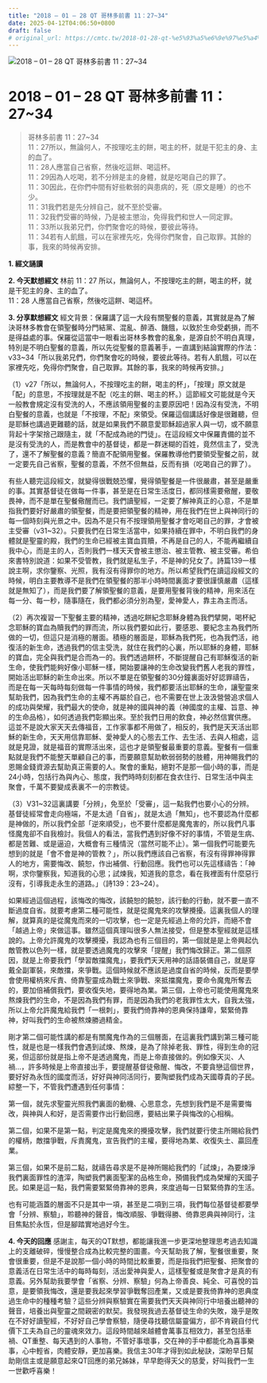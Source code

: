 ```yaml
---
title: "2018 – 01 – 28 QT 哥林多前書 11：27~34"
date: 2025-04-12T04:06:50+0800
draft: false
# original_url: https://cmtc.tw/2018-01-28-qt-%e5%93%a5%e6%9e%97%e5%a4%9a%e5%89%8d%e6%9b%b8-11%ef%bc%9a2734
---
```


![2018 – 01 – 28 QT 哥林多前書 11：27\~34](/images/qt.jpg   "2018 – 01 – 28 QT 哥林多前書 11：27\~34")

# 2018 – 01 – 28 QT 哥林多前書 11：27\~34

> 哥林多前書 11：27\~34  
> 11：27所以，無論何人，不按理吃主的餅，喝主的杯，就是干犯主的身、主的血了。  
> 11：28人應當自己省察，然後吃這餅、喝這杯。  
> 11：29因為人吃喝，若不分辨是主的身體，就是吃喝自己的罪了。  
> 11：30因此，在你們中間有好些軟弱的與患病的，死（原文是睡）的也不少。  
> 11：31我們若是先分辨自己，就不至於受審。  
> 11：32我們受審的時候，乃是被主懲治，免得我們和世人一同定罪。  
> 11：33所以我弟兄們，你們聚會吃的時候，要彼此等待。  
> 11：34若有人飢餓，可以在家裡先吃，免得你們聚會，自己取罪。其餘的事，我來的時候再安排。

**1. 經文誦讀**

**2.  今天默想經文**
林前 11：27 所以，無論何人，不按理吃主的餅，喝主的杯，就是干犯主的身、主的血了。  
11：28 人應當自己省察，然後吃這餅、喝這杯。

**3. 分享默想經文**
經文背景：保羅講了這一大段有關聖餐的意義，其實就是為了解決哥林多教會在領聖餐時分門結黨、混亂、醉酒、饑餓，以致於生命受虧損，而不是得益處的事。保羅從這當中一眼看出哥林多教會的亂象，是源自於不明白真理，特別是不明白聖餐的意義，所以先從聖餐的意義著手，一直講到結論實際的作法：v33\~34「所以我弟兄們，你們聚會吃的時候，要彼此等待。若有人飢餓，可以在家裡先吃，免得你們聚會，自己取罪。其餘的事，我來的時候再安排。」

（1）v27「所以，無論何人，不按理吃主的餅，喝主的杯」，「按理」原文就是「配」的意思，不按理就是不配（吃主的餅、喝主的杯。）這節經文可能就是今天一般教會規定沒有受洗的人，不應該領用聖餐的主要原因吧！因為沒有受洗，不明白聖餐的意義，也就是「不按理，不配」來領受。保羅這個講話好像是很難聽，但是耶穌也講過更難聽的話，就是如果我們不願意愛耶穌超過家人與一切，或不願意背起十字架捨己跟隨主，就「不配成為祂的門徒」。在這段經文中保羅責備的並不是沒有受洗的人，而是教會中的基督徒，都是一群迷糊的百姓，竟然信主了，受洗了，還不了解聖餐的意義？簡直不配領用聖餐。保羅教導他們要領受聖餐之前，就一定要先自己省察，聖餐的意義，不然不但無益，反而有損（吃喝自己的罪了）。

有些人聽完這段經文，就變得很戰兢恐懼，覺得領聖餐是一件很嚴肅，甚至是嚴重的事。其實基督徒在做每一件事，甚至是在日常生活度日，都同樣需要儆醒，要敬畏神，而不是單在聖餐儆醒而已。我們讀聖經，一定要了解神真正的心意，不是單指我們要好好嚴肅的領聖餐，而是要把領聖餐的精神，用在我們在世上與神同行的每一個時刻與光景之中。因為不是只有不按理領用聖餐才會吃喝自己的罪，才會被主受審（v31\~32）。只要我們在日常生活當中，如果持續在罪中，不明白我們的身體就是聖靈的殿，我們的生命已經被主寶血買贖，不再是自己的人，不能再繼續自我中心，而是主的人，否則我們一樣天天會被主懲治、被主管教、被主受審。希伯來書特別說道：如果不受管教，我們就是私生子，不是神的兒女了。詩篇139一樣說主啊，求你鑒察、光照，我有沒有得罪你的地方。所以希望我們在讀這段經文的時候，明白主要教導不是我們在領聖餐的那半小時時間裏面才要很謹慎嚴肅（這樣就是無知了），而是我們要了解領聖餐的意義，是要用聖餐背後的精神，用來活在每一分、每一秒，隨事隨在，我們都必須分別為聖，愛神愛人，靠主為主而活。

（2）再次複習一下聖餐主要的精神，透過吃餅紀念耶穌身體為我們擘開，喝杯紀念耶穌的寶血為贖我們的罪而流，所以我們要如此行，要感恩、要紀念主為我們所做的一切，但這只是消極的層面。積極的層面是，耶穌為我們死，也為我們活，祂復活的新生命，透過我們的信主受洗，就住在我們的心裏，所以耶穌的身體，耶穌的寶血，完全與我們是合而為一的。我們透過餅杯，不斷提醒自己有耶穌復活的新生命，使我們能夠好像小耶穌一樣，開始要讓神的生命改變我們舊人老我的罪性，開始活出耶穌的新生命出來。所以不單是在領聖餐的30分鐘裏面好好認罪禱告，而是在每一天每時每刻做每一件事情的時候，我們都要活出耶穌的生命，讓聖靈來幫助我們，因為我們生命的主權不再屬於自己，也不需要在世上汲汲營營追求個人的成功與榮耀，我們最大的使命，就是神的國與神的義（神國度的主權、旨意、神的生命品格），如何透過我們彰顯出來。至於我們日用的飲食，神必然信實供應。這並不是說大家天天去傳福音，工作家事都不用做了，相反的，我們是天天活出耶穌的新生命，天天用信靠耶穌、愛神愛人的心態去工作、去生活、去與人相處，這就是見證，就是福音的實際活出來，這也才是領聖餐最重要的意義。聖餐有一個重點就是我們不能整天單顧自己的事，而要願意幫助軟弱弱勢的肢體，用神賜我們的恩賜金錢資源去幫助真正需要的人。聚會的重點，絕對不是那一個小時的事，而是24小時，包括行為與內心、態度，我們時時刻刻都在食衣住行、日常生活中與主聚會，千萬不要變成表裏不一的宗教徒。

（3）V31\~32這裏講要「分辨」，免至於「受審」，這一點我們也要小心的分辨。基督徒經常會走向極端，不是太過「自省」，就是太過「無知」，也不要認為什麼都是神做的，所以我們全部「逆來順受」，也不要什麼都是魔鬼害的，所以我們凡事怪魔鬼卻不自我檢討。我個人的看法，當我們遇到好像不好的事情，不管是生病、都是苦難、或是逼迫，大概會有三種情況（當然可能不止）。第一個我們可能要先想到的就是「會不會是神的管教？」，所以我們應該自己省察，有沒有得罪神得罪人的地方，需要悔改、饒恕，作出補償、行動回應。我們也可以先這樣禱告：「神啊，求你鑒察我，知道我的心思；試煉我，知道我的意念，看在我裡面有什麼惡行沒有，引導我走永生的道路。」（詩139：23\~24）。

如果經過這個過程，該悔改的悔改，該饒恕的饒恕，該行動的行動，就不要一直不斷過度自省。就要考慮第二種可能性，就是從魔鬼來的攻擊攪擾。這裏我個人的理解，就算真的是從魔鬼而來的一切攻擊，也一定是先經過上帝的允許，而絕不會「越過上帝」來做這事。雖然這個真理叫很多人無法接受，但是整本聖經就是這樣說的。上帝允許魔鬼的攻擊攪擾，我認為也有三個目的，第一個就是是上帝興起仇敵管教以色列一樣，就是要透過魔鬼的攻擊來「提醒」我們悔改歸正。第二個原因，就是上帝要我們「學習敵擋魔鬼」，要我們天天用神的話語裝備自己，就是穿戴全副軍裝，來敵擋，來爭戰。這個時候就不應該是過度自省的時候，反而是要學會使用權柄來斥責、倚靠聖靈成為戰士來爭戰、來抵擋魔鬼，要命令魔鬼所奪去的，要加倍補償我們，要收復失地，要得地為業。第三個，上帝也可能使用魔鬼來熬煉我們的生命，不是因為我們有罪，而是因為我們的老我罪性太大，自我太強，所以上帝允許魔鬼給我們「一根刺」，要我們倚靠神的恩典保持謙卑，緊緊倚靠神，好叫我們的生命被熬煉勝過精金。

剛才第二個可能性講的都是有關魔鬼作為的三個層面，在這裏我們講到第三種可能性，就是也是一樣我們會遇到試煉、熬煉，是為了除掉老我、罪性，得到生命的冠冕，但這部份就是指上帝不是透過魔鬼，而是上帝直接做的。例如像天災、人禍…，許多時候是上帝直接出手，要提醒基督徒儆醒、悔改，不要貪戀這個世界，要好好為永恆的國度而活，好好與神同活同行，要陶塑我們成為天國尊貴的子民。  
綜整一下，不管我們遭遇到任何事情：

第一個，就先求聖靈光照我們裏面的動機、心思意念，先想到我們是不是需要悔改，與神與人和好，是否需要作出行動回應，要結出果子與悔改的心相稱。

第二個，如果不是第一點，判定是魔鬼來的攪擾攻擊，我們就要行使主所賜給我們的權柄，敵擋爭戰，斥責魔鬼，宣告我們的主權，要得地為業、收復失土、贏回產業。

第三個，如果不是前二點，就禱告尋求是不是神所賜給我們的「試煉」，為要煉淨我們裏面罪性的渣滓，陶塑我們裏面聖潔的品格生命，預備我們成為榮耀的天國子民。如果是這一點，我們需要緊緊倚靠神的恩典，來度過每一日緊緊倚靠的生活。

也有可能涵蓋的層面不只是其中一項，甚至是二項到三項，我們每位基督徒都要學會「分辨、察驗」，聆聽神的聲音，悔改順服、爭戰得勝、倚靠恩典與神同行，注目焦點於永恆，但是腳踏實地過好今生。

**4. 今天的回應**
感謝主，每天的QT默想，都能讓我進一步更深地整理思考過去知識上的支離破碎，慢慢整合成為比較完整的圖畫。今天幫助我了解，聖餐很重要，聚會很重要，但是不是說那一個小時的時間比較重要，而是指我們把聖餐、把聚會的意義活在日常生活中的每時每刻，活出愛神與愛人，這樣聖餐或是聚會才是真的有意義。另外幫助我要學會「省察、分辨、察驗」何為上帝善良、純全、可喜悅的旨意，是要領我悔改，還是要我起來學習爭戰奪回產業，又或是要我倚靠神的恩典度過生命中的種種考驗？這些分辨與察驗實在需要我們天天與神同行中培養出聽神的聲音，培養出與聖靈之間親密的默契。我發現我過去基督徒生命的失敗，幾乎是敗在不好好讀聖經，不好好自己學會察驗，隨便尋找聽信屬靈偏方，卻不肯親自付代價下工夫為自己的靈魂來效力。這段時間越來越體會萬事互相效力，甚至包括車禍、QT重整、每天遇到的人事物，不管好事壞事，交在神的手中都能化為喜事樂事，心中輕省，肉體安靜，更加喜樂。我信主30年才得到如此秘訣，深盼早日幫助剛信主或是願意起來QT回應的弟兄姊妹，早早飽得天父的慈愛，好叫我們一生一世歡呼喜樂！
